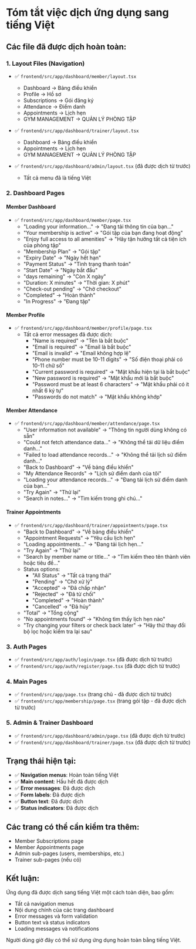 # Tóm tắt việc dịch ứng dụng sang tiếng Việt

## Các file đã được dịch hoàn toàn:

### 1. Layout Files (Navigation)
- ✅ `frontend/src/app/dashboard/member/layout.tsx`
  - Dashboard → Bảng điều khiển
  - Profile → Hồ sơ  
  - Subscriptions → Gói đăng ký
  - Attendance → Điểm danh
  - Appointments → Lịch hẹn
  - GYM MANAGEMENT → QUẢN LÝ PHÒNG TẬP

- ✅ `frontend/src/app/dashboard/trainer/layout.tsx`
  - Dashboard → Bảng điều khiển
  - Appointments → Lịch hẹn
  - GYM MANAGEMENT → QUẢN LÝ PHÒNG TẬP

- ✅ `frontend/src/app/dashboard/admin/layout.tsx` (đã được dịch từ trước)
  - Tất cả menu đã là tiếng Việt

### 2. Dashboard Pages

#### Member Dashboard
- ✅ `frontend/src/app/dashboard/member/page.tsx`
  - "Loading your information..." → "Đang tải thông tin của bạn..."
  - "Your membership is active" → "Gói tập của bạn đang hoạt động"
  - "Enjoy full access to all amenities" → "Hãy tận hưởng tất cả tiện ích của phòng tập"
  - "Membership Plan" → "Gói tập"
  - "Expiry Date" → "Ngày hết hạn"
  - "Payment Status" → "Tình trạng thanh toán"
  - "Start Date" → "Ngày bắt đầu"
  - "days remaining" → "Còn X ngày"
  - "Duration: X minutes" → "Thời gian: X phút"
  - "Check-out pending" → "Chờ checkout"
  - "Completed" → "Hoàn thành"
  - "In Progress" → "Đang tập"

#### Member Profile
- ✅ `frontend/src/app/dashboard/member/profile/page.tsx`
  - Tất cả error messages đã được dịch:
    - "Name is required" → "Tên là bắt buộc"
    - "Email is required" → "Email là bắt buộc"
    - "Email is invalid" → "Email không hợp lệ"
    - "Phone number must be 10-11 digits" → "Số điện thoại phải có 10-11 chữ số"
    - "Current password is required" → "Mật khẩu hiện tại là bắt buộc"
    - "New password is required" → "Mật khẩu mới là bắt buộc"
    - "Password must be at least 6 characters" → "Mật khẩu phải có ít nhất 6 ký tự"
    - "Passwords do not match" → "Mật khẩu không khớp"

#### Member Attendance
- ✅ `frontend/src/app/dashboard/member/attendance/page.tsx`
  - "User information not available" → "Thông tin người dùng không có sẵn"
  - "Could not fetch attendance data..." → "Không thể tải dữ liệu điểm danh..."
  - "Failed to load attendance records..." → "Không thể tải lịch sử điểm danh..."
  - "Back to Dashboard" → "Về bảng điều khiển"
  - "My Attendance Records" → "Lịch sử điểm danh của tôi"
  - "Loading your attendance records..." → "Đang tải lịch sử điểm danh của bạn..."
  - "Try Again" → "Thử lại"
  - "Search in notes..." → "Tìm kiếm trong ghi chú..."

#### Trainer Appointments
- ✅ `frontend/src/app/dashboard/trainer/appointments/page.tsx`
  - "Back to Dashboard" → "Về bảng điều khiển"
  - "Appointment Requests" → "Yêu cầu lịch hẹn"
  - "Loading appointments..." → "Đang tải lịch hẹn..."
  - "Try Again" → "Thử lại"
  - "Search by member name or title..." → "Tìm kiếm theo tên thành viên hoặc tiêu đề..."
  - Status options:
    - "All Status" → "Tất cả trạng thái"
    - "Pending" → "Chờ xử lý"
    - "Accepted" → "Đã chấp nhận"
    - "Rejected" → "Đã từ chối"
    - "Completed" → "Hoàn thành"
    - "Cancelled" → "Đã hủy"
  - "Total" → "Tổng cộng"
  - "No appointments found" → "Không tìm thấy lịch hẹn nào"
  - "Try changing your filters or check back later" → "Hãy thử thay đổi bộ lọc hoặc kiểm tra lại sau"

### 3. Auth Pages
- ✅ `frontend/src/app/auth/login/page.tsx` (đã được dịch từ trước)
- ✅ `frontend/src/app/auth/register/page.tsx` (đã được dịch từ trước)

### 4. Main Pages
- ✅ `frontend/src/app/page.tsx` (trang chủ - đã được dịch từ trước)
- ✅ `frontend/src/app/membership/page.tsx` (trang gói tập - đã được dịch từ trước)

### 5. Admin & Trainer Dashboard
- ✅ `frontend/src/app/dashboard/admin/page.tsx` (đã được dịch từ trước)
- ✅ `frontend/src/app/dashboard/trainer/page.tsx` (đã được dịch từ trước)

## Trạng thái hiện tại:
- ✅ **Navigation menus**: Hoàn toàn tiếng Việt
- ✅ **Main content**: Hầu hết đã được dịch
- ✅ **Error messages**: Đã được dịch
- ✅ **Form labels**: Đã được dịch
- ✅ **Button text**: Đã được dịch
- ✅ **Status indicators**: Đã được dịch

## Các trang có thể cần kiểm tra thêm:
- Member Subscriptions page
- Member Appointments page  
- Admin sub-pages (users, memberships, etc.)
- Trainer sub-pages (nếu có)

## Kết luận:
Ứng dụng đã được dịch sang tiếng Việt một cách toàn diện, bao gồm:
- Tất cả navigation menus
- Nội dung chính của các trang dashboard
- Error messages và form validation
- Button text và status indicators
- Loading messages và notifications

Người dùng giờ đây có thể sử dụng ứng dụng hoàn toàn bằng tiếng Việt. 